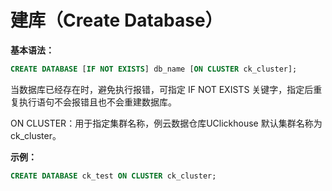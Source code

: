 # 建库（Create Database） 

**基本语法：**

```sql
CREATE DATABASE [IF NOT EXISTS] db_name [ON CLUSTER ck_cluster];
```

当数据库已经存在时，避免执行报错，可指定 IF NOT EXISTS 关键字，指定后重复执行语句不会报错且也不会重建数据库。

ON CLUSTER：用于指定集群名称，例云数据仓库UClickhouse 默认集群名称为ck_cluster。

**示例：**

```sql
CREATE DATABASE ck_test ON CLUSTER ck_cluster;
```

